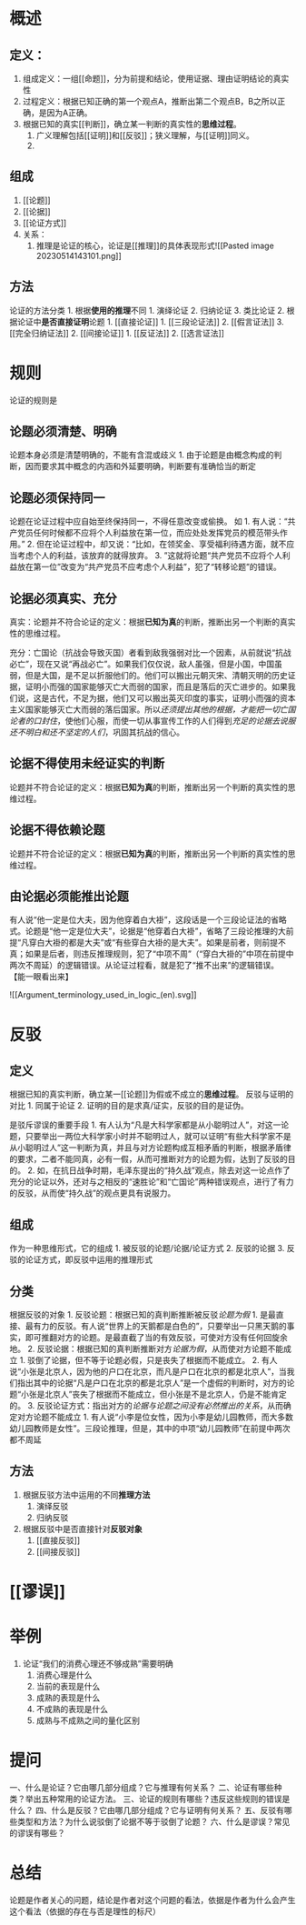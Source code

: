 # 概述
## 定义：
1. 组成定义：一组[[命题]]，分为前提和结论，使用证据、理由证明结论的真实性
2. 过程定义：根据已知正确的第一个观点A，推断出第二个观点B，B之所以正确，是因为A正确。
3. 根据已知的真实[[判断]]，确立某一判断的真实性的**思维过程**。
	1. 广义理解包括[[证明]]和[[反驳]]；狭义理解，与[[证明]]同义。
	2. 
## 组成
1. [[论题]] 
2. [[论据]] 
3. [[论证方式]] 
4. 关系： 
	1. 推理是论证的核心，论证是[[推理]]的具体表现形式![[Pasted image 20230514143101.png]]  
## 方法
论证的方法分类
	1. 根据**使用的推理**不同
		1. 演绎论证
		2. 归纳论证
		3. 类比论证
	2. 根据论证中**是否直接证明**论题
		1. [[直接论证]] 
			1. [[三段论证法]] 
			2. [[假言证法]] 
			3. [[完全归纳证法]] 
		2. [[间接论证]] 
			1. [[反证法]] 
			2. [[选言证法]] 
# 规则
论证的规则是
## 论题必须清楚、明确
论题本身必须是清楚明确的，不能有含混或歧义
	1. 由于论题是由概念构成的判断，因而要求其中概念的内涵和外延要明确，判断要有准确恰当的断定
## 论题必须保持同一
论题在论证过程中应自始至终保持同一，不得任意改变或偷换。
如
	1. 有人说：“共产党员任何时候都不应将个人利益放在第一位，而应处处发挥党员的模范带头作用。”
	2. 但在论证过程中，却又说：“比如，在领奖金、享受福利待遇方面，就不应当考虑个人的利益，该放弃的就得放弃。
	3. ”这就将论题“共产党员不应将个人利益放在第一位”改变为“共产党员不应考虑个人利益”，犯了“转移论题”的错误。
## 论据必须真实、充分
真实：论题并不符合论证的定义：根据**已知为真**的判断，推断出另一个判断的真实性的思维过程。

充分：亡国论（抗战会导致灭国）者看到敌我强弱对比一个因素，从前就说“抗战必亡”，现在又说“再战必亡”。如果我们仅仅说，敌人虽强，但是小国，中国虽弱，但是大国，是不足以折服他们的。他们可以搬出元朝灭宋、清朝灭明的历史证据，证明小而强的国家能够灭亡大而弱的国家，而且是落后的灭亡进步的。如果我们说，这是古代，不足为据，他们又可以搬出英灭印度的事实，证明小而强的资本主义国家能够灭亡大而弱的落后国家。所以*还须提出其他的根据，才能把一切亡国论者的口封住*，使他们心服，而使一切从事宣传工作的人们得到*充足的论据去说服还不明白和还不坚定的人们*，巩固其抗战的信心。
## 论据不得使用未经证实的判断
论题并不符合论证的定义：根据**已知为真**的判断，推断出另一个判断的真实性的思维过程。
## 论据不得依赖论题
论题并不符合论证的定义：根据**已知为真**的判断，推断出另一个判断的真实性的思维过程。
## 由论据必须能推出论题
有人说“他一定是位大夫，因为他穿着白大褂”，这段话是一个三段论证法的省略式。论题是“他一定是位大夫”，论据是“他穿着白大褂”，省略了三段论推理的大前提“凡穿白大褂的都是大夫”或“有些穿白大褂的是大夫”。如果是前者，则前提不真；如果是后者，则违反推理规则，犯了“中项不周”（“穿白大褂的”中项在前提中两次不周延）的逻辑错误。从论证过程看，就是犯了“推不出来”的逻辑错误。
【能一眼看出来】

![[Argument_terminology_used_in_logic_(en).svg]] 
# 反驳
## 定义
根据已知的真实判断，确立某一[[论题]]为假或不成立的**思维过程**。
反驳与证明的对比
	1. 同属于论证
	2. 证明的目的是求真/证实，反驳的目的是证伪。

是驳斥谬误的重要手段
	1. 有人认为“凡是大科学家都是从小聪明过人”，对这一论题，只要举出一两位大科学家小时并不聪明过人，就可以证明“有些大科学家不是从小聪明过人”这一判断为真，并且与对方论题构成互相矛盾的判断，根据矛盾律的要求，二者不能同真，必有一假，从而可推断对方的论题为假，达到了反驳的目的。
	2. 如，在抗日战争时期，毛泽东提出的“持久战”观点，除去对这一论点作了充分的论证以外，还对与之相反的“速胜论”和“亡国论”两种错误观点，进行了有力的反驳，从而使“持久战”的观点更具有说服力。
## 组成
作为一种思维形式，它的组成
	1. 被反驳的论题/论据/论证方式
	2. 反驳的论据
	3. 反驳的论证方式，即反驳中运用的推理形式
## 分类
根据反驳的对象
	1. 反驳论题：根据已知的真判断推断被反驳*论题为假*
		1. 是最直接、最有力的反驳。有人说“世界上的天鹅都是白色的”，只要举出一只黑天鹅的事实，即可推翻对方的论题。是最直截了当的有效反驳，可使对方没有任何回旋余地。
	2. 反驳论据：根据已知的真判断推断对方*论据为假*，从而使对方论题不能成立
		1. 驳倒了论据，但不等于论题必假，只是丧失了根据而不能成立。
		2. 有人说“小张是北京人，因为他的户口在北京，而凡是户口在北京的都是北京人”，当我们指出其中的论据“凡是户口在北京的都是北京人”是一个虚假的判断时，对方的论题“小张是北京人”丧失了根据而不能成立，但小张是不是北京人，仍是不能肯定的。
	3. 反驳论证方式：指出对方的*论据与论题之间没有必然推出的关系*，从而确定对方论题不能成立
		1. 有人说“小李是位女性，因为小李是幼儿园教师，而大多数幼儿园教师是女性”。三段论推理，但是，其中的中项“幼儿园教师”在前提中两次都不周延
## 方法
1. 根据反驳方法中运用的不同**推理方法** 
	1. 演绎反驳
	2. 归纳反驳
2. 根据反驳中是否直接针对**反驳对象** 
	1. [[直接反驳]] 
	2. [[间接反驳]] 
# [[谬误]] 
# 举例
1. 论证“我们的消费心理还不够成熟”需要明确
	1. 消费心理是什么
	2. 当前的表现是什么
	3. 成熟的表现是什么
	4. 不成熟的表现是什么
	5. 成熟与不成熟之间的量化区别
# 提问
一、什么是论证？它由哪几部分组成？它与推理有何关系？
二、论证有哪些种类？举出五种常用的论证方法。
三、论证的规则有哪些？违反这些规则的错误是什么？
四、什么是反驳？它由哪几部分组成？它与证明有何关系？
五、反驳有哪些类型和方法？为什么说驳倒了论据不等于驳倒了论题？
六、什么是谬误？常见的谬误有哪些？
# 总结
论题是作者关心的问题，结论是作者对这个问题的看法，依据是作者为什么会产生这个看法（依据的存在与否是理性的标尺）